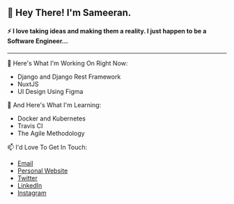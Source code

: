 ## 👋 Hey There! I'm Sameeran.

#### ⚡ I love taking ideas and making them a reality. I just happen to be a Software Engineer...
---
🔭 Here's What I'm Working On Right Now:
*  Django and Django Rest Framework
* NuxtJS
* UI Design Using Figma

🌱 And Here's What I'm Learning:
* Docker and Kubernetes
* Travis CI
* The Agile Methodology

📫  I'd Love To Get In Touch:
* [Email](mailto:sameeranbandishti93@gmail.com)
* [Personal Website](https://www.sameeranbandishti.com)
* [Twitter](https://twitter.com/Sameeran_B)
* [LinkedIn](https://www.linkedin.com/in/sameeran-bandishti/)
* [Instagram](https://www.instagram.com/sameeran_bandishti/)


